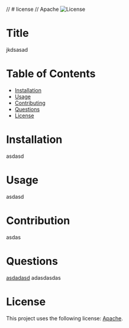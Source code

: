 
// # license
// Apache
![License](https://img.shields.io/badge/License-Apache%202.0-blue.svg)
# Title
jkdsasad 
# Table of Contents 
  -   [Installation](#Installation)
  -   [Usage](#Usage)
  -   [Contributing](#Contributing)
  -   [Questions](#Questions)
  -   [License](#License) 
# Installation
asdasd 
# Usage
asdasd
# Contribution 
asdas
# Questions
[asdadasd](https://github.com/asdadasd) 
adasdasdas

# License 
This project uses the following license: [Apache](https://opensource.org/licenses/Apache-2.0).